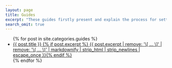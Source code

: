 ```yaml
---
layout: page
title: Guides
excerpt: "These guides firstly present and explain the process for setting up your own website. You can then progress to find out about new sharing and publishing features for your website developed within the IndieWeb community."
search_omit: true
---
```


<ul class="post-list">
{% for post in site.categories.guides %}
  <li><article><a href="{{ site.url }}{{ post.url }}">{{ post.title }} {% if post.excerpt %} <span class="excerpt">{{ post.excerpt | remove: '\[ ... \]' | remove: '\( ... \)' | markdownify | strip_html | strip_newlines | escape_once }}</span>{% endif %} </a></article></li>
{% endfor %}
</ul>

